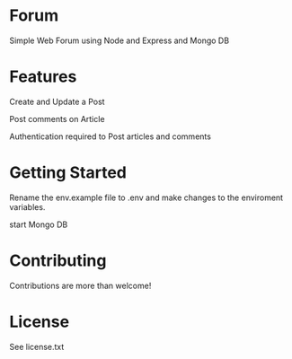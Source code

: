 # Forum
Simple Web Forum using Node and Express and Mongo DB

# Features
Create and Update a Post

Post comments on Article

Authentication required to Post articles and comments

# Getting Started
Rename the env.example file to .env and make changes to the enviroment variables.

start Mongo DB


# Contributing

Contributions are more than welcome!

# License

See license.txt
